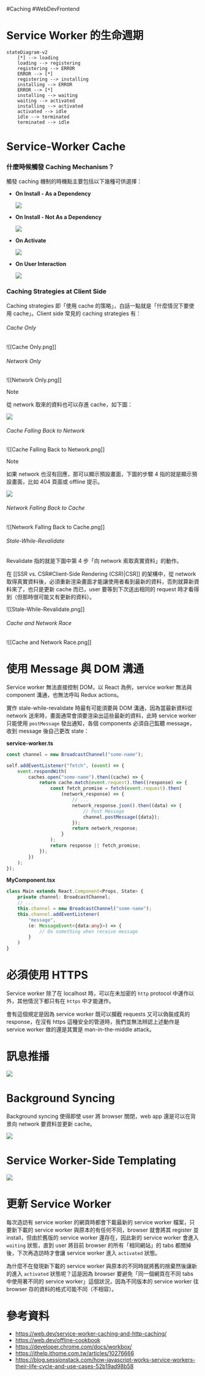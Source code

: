 #Caching #WebDevFrontend 

# Service Worker 的生命週期

```mermaid
stateDiagram-v2
    [*] --> loading
    loading --> registering
    registering --> ERROR
    ERROR --> [*]
    registering --> installing
    installing --> ERROR
    ERROR --> [*]
    installing --> waiting
    waiting --> activated
    installing --> activated
    activated --> idle
    idle --> terminated
    terminated --> idle
```

# Service-Worker Cache

### 什麼時候觸發 Caching Mechanism？

觸發 caching 機制的時機點主要包括以下幾種可供選擇：

- **On Install - As a Dependency**

    ![](<https://raw.githubusercontent.com/Jamison-Chen/KM-software/master/img/On Install - As a Dependency.png>)

- **On Install - Not As a Dependency**

    ![](<https://raw.githubusercontent.com/Jamison-Chen/KM-software/master/img/On Install - Not As a Dependency.png>)

- **On Activate**

    ![](<https://raw.githubusercontent.com/Jamison-Chen/KM-software/master/img/On Activate.png>)

- **On User Interaction**

    ![](<https://raw.githubusercontent.com/Jamison-Chen/KM-software/master/img/On User Interaction.png>)

### Caching Strategies at Client Side

Caching strategies 即「使用 cache 的策略」，白話一點就是「什麼情況下要使用 cache」。Client side 常見的 caching strategies 有：

###### Cache Only

![[Cache Only.png]]

###### Network Only

![[Network Only.png]]

>[!Note]
>從 network 取來的資料也可以存進 cache，如下圖：
>
>![](<https://raw.githubusercontent.com/Jamison-Chen/KM-software/master/img/On Network Response.png>)

###### Cache Falling Back to Network

![[Cache Falling Back to Network.png]]

>[!Note]
>如果 network 也沒有回應，那可以顯示預設畫面，下圖的步驟 4 指的就是顯示預設畫面，比如 404 頁面或 offline 提示。
>
>![](<https://raw.githubusercontent.com/Jamison-Chen/KM-software/master/img/Generic Fallback.png>)

###### Network Falling Back to Cache

![[Network Falling Back to Cache.png]]

###### Stale-While-Revalidate

Revalidate 指的就是下圖中第 4 步「向 network 索取真實資料」的動作。

在 [[SSR vs. CSR#Client-Side Rendering (CSR)|CSR]] 的架構中，從 network 取得真實資料後，必須重新渲染畫面才能讓使用者看到最新的資料，否則就算新資料來了，也只是更新 cache 而已，user 要等到下次送出相同的 request 時才看得到（但那時很可能又有更新的資料）。

![[Stale-While-Revalidate.png]]

###### Cache and Network Race

![[Cache and Network Race.png]]

# 使用 Message 與 DOM 溝通

Service worker 無法直接控制 DOM，以 React 為例，service worker 無法與 component 溝通，也無法呼叫 Redux actions。

實作 stale-while-revalidate 時最有可能須要與 DOM 溝通，因為當最新資料從 network 送來時，畫面通常會須要渲染出這些最新的資料，此時 service worker 只能使用 `postMessage` 發出通知，各個 components 必須自己監聽 message，收到 message 後自己更改 state：

**service-worker.ts**

```typescript
const channel = new BroadcastChannel("some-name");

self.addEventListener("fetch", (event) => {
    event.respondWith(
        caches.open("some-name").then((cache) => {
            return cache.match(event.request).then((response) => {
                const fetch_promise = fetch(event.request).then(
                    (network_response) => {
                        // ...
                        network_response.json().then((data) => {
                            // Post Message
                            channel.postMessage({data});
                        });
                        return network_response;
                    }
                );
                return response || fetch_promise;
            });
        })
    );
});
```

**MyComponent.tsx**

```typescript
class Main extends React.Component<Props, State> {
    private channel: BroadcastChannel;
    // ...
    this.channel = new BroadcastChannel("some-name");
    this.channel.addEventListener(
        "message",
        (e: MessageEvent<{data:any}>) => {
            // Do something when receive message
        }
    )
}
```

# 必須使用 HTTPS

Service worker 除了在 localhost 時，可以在未加密的 `http` protocol 中運作以外，其他情況下都只有在 `https` 中才能運作。

會有這個規定是因為 service worker 既可以攔截 requests 又可以偽裝成真的 response，在沒有 https 這種安全的管道時，我們並無法辨認上述動作是 service worker 做的還是其實是 man-in-the-middle attack。

# 訊息推播

![](<https://raw.githubusercontent.com/Jamison-Chen/KM-software/master/img/On Push Message.png>)

# Background Syncing

Background syncing 使得即使 user 將 browser 關閉，web app 還是可以在背景向 network 要資料並更新 cache。

![](<https://raw.githubusercontent.com/Jamison-Chen/KM-software/master/img/On Background-Sync.png>)

# Service Worker-Side Templating

![](<https://raw.githubusercontent.com/Jamison-Chen/KM-software/master/img/Service Worker-Side Templating.png>)

# 更新 Service Worker

每次造訪有 service worker 的網頁時都會下載最新的 service worker 檔案，只要新下載的 service worker 與原本的有任何不同，browser 就會將其 register 並 install，但由於舊版的 service worker 還存在，因此新的 service worker 會進入 `waiting` 狀態，直到 user 將目前 browser 的所有「相同網站」的 tabs 都關掉後，下次再造訪時才會讓 service worker 進入 `activated` 狀態。

為什麼不在發現新下載的 service worker 與原本的不同時就將舊的捨棄然後讓新的進入 `activated` 狀態呢？這是因為 browser 要避免「同一個網頁在不同 tabs 中使用著不同的 service worker」這個狀況，因為不同版本的 service worker 往 browser 存的資料的格式可能不同（不相容）。

# 參考資料

- <https://web.dev/service-worker-caching-and-http-caching/>
- <https://web.dev/offline-cookbook>
- <https://developer.chrome.com/docs/workbox/>
- <https://ithelp.ithome.com.tw/articles/10276666>
- <https://blog.sessionstack.com/how-javascript-works-service-workers-their-life-cycle-and-use-cases-52b19ad98b58>
